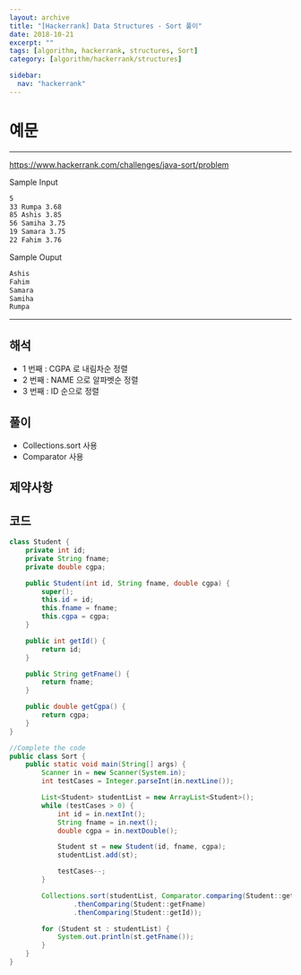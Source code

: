 ```yaml
---
layout: archive
title: "[Hackerrank] Data Structures - Sort 풀이"
date: 2018-10-21
excerpt: ""
tags: [algorithm, hackerrank, structures, Sort]
category: [algorithm/hackerrank/structures]

sidebar:
  nav: "hackerrank"
---
```


# 예문

---

<https://www.hackerrank.com/challenges/java-sort/problem>

Sample Input

```markdown
5
33 Rumpa 3.68
85 Ashis 3.85
56 Samiha 3.75
19 Samara 3.75
22 Fahim 3.76
```

Sample Ouput

```markdown
Ashis
Fahim
Samara
Samiha
Rumpa
```

---

## 해석

- 1 번째 : CGPA 로 내림차순 정렬
- 2 번째 : NAME 으로 알파벳순 정렬
- 3 번째 : ID 순으로 정렬

## 풀이

- Collections.sort 사용
- Comparator 사용

## 제약사항

## 코드

```java
class Student {
    private int id;
    private String fname;
    private double cgpa;

    public Student(int id, String fname, double cgpa) {
        super();
        this.id = id;
        this.fname = fname;
        this.cgpa = cgpa;
    }

    public int getId() {
        return id;
    }

    public String getFname() {
        return fname;
    }

    public double getCgpa() {
        return cgpa;
    }
}

//Complete the code
public class Sort {
    public static void main(String[] args) {
        Scanner in = new Scanner(System.in);
        int testCases = Integer.parseInt(in.nextLine());

        List<Student> studentList = new ArrayList<Student>();
        while (testCases > 0) {
            int id = in.nextInt();
            String fname = in.next();
            double cgpa = in.nextDouble();

            Student st = new Student(id, fname, cgpa);
            studentList.add(st);

            testCases--;
        }

        Collections.sort(studentList, Comparator.comparing(Student::getCgpa).reversed()
                .thenComparing(Student::getFname)
                .thenComparing(Student::getId));

        for (Student st : studentList) {
            System.out.println(st.getFname());
        }
    }
}
```
